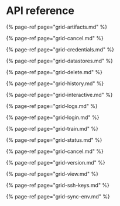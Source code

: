 # API reference

{% page-ref page="grid-artifacts.md" %}

{% page-ref page="grid-cancel.md" %}

{% page-ref page="grid-credentials.md" %}

{% page-ref page="grid-datastores.md" %}

{% page-ref page="grid-delete.md" %}

{% page-ref page="grid-history.md" %}

{% page-ref page="grid-interactive.md" %}

{% page-ref page="grid-logs.md" %}

{% page-ref page="grid-login.md" %}

{% page-ref page="grid-train.md" %}

{% page-ref page="grid-status.md" %}

{% page-ref page="grid-cancel.md" %}

{% page-ref page="grid-version.md" %}

{% page-ref page="grid-view.md" %}

{% page-ref page="grid-ssh-keys.md" %}

{% page-ref page="grid-sync-env.md" %}



